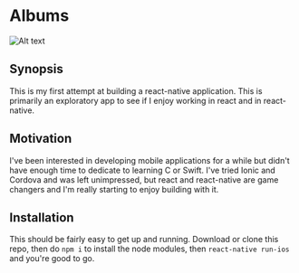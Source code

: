 # Albums

![Alt text](albums-image.jpg?raw=true "Albums Image")

## Synopsis

This is my first attempt at building a react-native application. This is primarily an exploratory app to see if I enjoy working in react and in react-native.

## Motivation

I've been interested in developing mobile applications for a while but didn't have enough time to dedicate to learning C or Swift. I've tried Ionic and Cordova and was left unimpressed, but react and react-native are game changers and I'm really starting to enjoy building with it.
  
## Installation

This should be fairly easy to get up and running. Download or clone this repo, then do `npm i` to install the node modules, then `react-native run-ios` and you're good to go.
